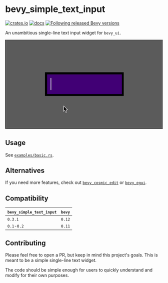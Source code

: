 # bevy_simple_text_input

[![crates.io](https://img.shields.io/crates/v/bevy_simple_text_input.svg)](https://crates.io/crates/bevy_simple_text_input)
[![docs](https://docs.rs/bevy_simple_text_input/badge.svg)](https://docs.rs/bevy_simple_text_input)
[![Following released Bevy versions](https://img.shields.io/badge/Bevy%20tracking-released%20version-lightblue)](https://bevyengine.org/learn/book/plugin-development/#main-branch-tracking)

An unambitious single-line text input widget for `bevy_ui`.

![animated screenshot of text input widget gaining focus and text typed and submitted](assets/screenshot.gif)

## Usage

See [`examples/basic.rs`](examples/basic.rs).

## Alternatives

If you need more features, check out [`bevy_cosmic_edit`](https://github.com/StaffEngineer/bevy_cosmic_edit) or [`bevy_egui`](https://github.com/mvlabat/bevy_egui).

## Compatibility

| `bevy_simple_text_input` | `bevy` |
| :--                      | :--    |
| `0.3.1`                  | `0.12` |
| `0.1`-`0.2`              | `0.11` |

## Contributing

Please feel free to open a PR, but keep in mind this project's goals. This is meant to be a simple single-line text widget.

The code should be simple enough for users to quickly understand and modify for their own purposes.
